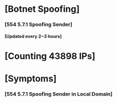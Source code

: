 # [Botnet Spoofing]
### [554 5.7.1 Spoofing Sender]
#### [Updated every 2~3 hours]

# [Counting 43898 IPs]

# [Symptoms] 
###   [554 5.7.1 Spoofing Sender in Local Domain]
